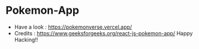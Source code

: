 # Pokemon-App
- Have a look : https://pokemonverse.vercel.app/
- Credits : https://www.geeksforgeeks.org/react-js-pokemon-app/
Happy Hacking!!
